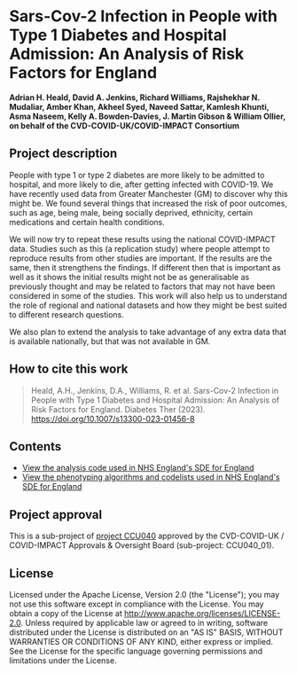 # Sars-Cov-2 Infection in People with Type 1 Diabetes and Hospital Admission: An Analysis of Risk Factors for England

**Adrian H. Heald, David A. Jenkins, Richard Williams, Rajshekhar N. Mudaliar, Amber Khan, Akheel Syed, Naveed Sattar, Kamlesh Khunti, Asma Naseem, Kelly A. Bowden-Davies, J. Martin Gibson & William Ollier, on behalf of the CVD-COVID-UK/COVID-IMPACT Consortium**

## Project description

People with type 1 or type 2 diabetes are more likely to be admitted to hospital, and more likely to die, after getting infected with COVID-19. We have recently used data from Greater Manchester (GM) to discover why this might be. We found several things that increased the risk of poor outcomes, such as age, being male, being socially deprived, ethnicity, certain medications and certain health conditions.

We will now try to repeat these results using the national COVID-IMPACT data. Studies such as this (a replication study) where people attempt to reproduce results from other studies are important. If the results are the same, then it strengthens the findings. If different then that is important as well as it shows the initial results might not be as generalisable as previously thought and may be related to factors that may not have been considered in some of the studies. This work will also help us to understand the role of regional and national datasets and how they might be best suited to different research questions.

We also plan to extend the analysis to take advantage of any extra data that is available nationally, but that was not available in GM.

## How to cite this work
> Heald, A.H., Jenkins, D.A., Williams, R. et al. Sars-Cov-2 Infection in People with Type 1 Diabetes and Hospital Admission: An Analysis of Risk Factors for England. Diabetes Ther (2023). https://doi.org/10.1007/s13300-023-01456-8

## Contents

* [View the analysis code used in NHS England's SDE for England](https://github.com/BHFDSC/CCU040_01/tree/main/code)
* [View the phenotyping algorithms and codelists used in NHS England's SDE for England](https://github.com/BHFDSC/CCU040_01/tree/main/phenotypes)

## Project approval

This is a sub-project of [project CCU040](https://github.com/BHFDSC/CCU040) approved by the CVD-COVID-UK / COVID-IMPACT Approvals & Oversight Board (sub-project: CCU040_01).

## License

Licensed under the Apache License, Version 2.0 (the "License"); you may not use this software except in compliance with the License. You may obtain a copy of the License at http://www.apache.org/licenses/LICENSE-2.0. Unless required by applicable law or agreed to in writing, software distributed under the License is distributed on an "AS IS" BASIS, WITHOUT WARRANTIES OR CONDITIONS OF ANY KIND, either express or implied. See the License for the specific language governing permissions and limitations under the License.
